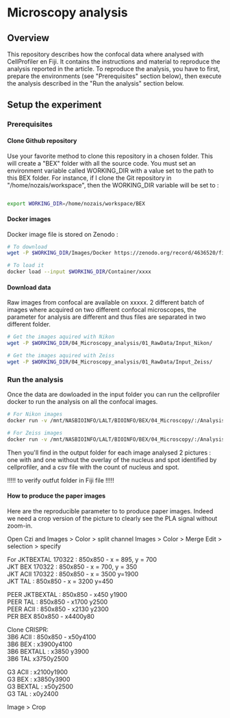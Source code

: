 # Microscopy analysis

## Overview

This repository describes how the confocal data where analysed with CellProfiler en Fiji. It contains the instructions and material to reproduce the analysis reported in the article. To reproduce the analysis, you have to first, prepare the environments (see "Prerequisites" section below), then execute the analysis described in the "Run the analysis" section below.

## Setup the experiment
### Prerequisites

#### Clone Github repository

Use your favorite method to clone this repository in a chosen folder. This will create a "BEX" folder with all the source code.
You must set an environment variable called WORKING_DIR with a value set to the path to this BEX folder. For instance, if I clone the Git repository in "/home/nozais/workspace", then the WORKING_DIR variable will be set to :

```bash

export WORKING_DIR=/home/nozais/workspace/BEX

```

#### Docker images
Docker image file is stored on Zenodo :

```bash
# To download 
wget -P $WORKING_DIR/Images/Docker https://zenodo.org/record/4636520/files/Seurat301v2.tar?download=1 NEED TO CHANGE

# To load it
docker load --input $WORKING_DIR/Container/xxxx

```

#### Download data

Raw images from confocal are available on xxxxx. 2 different batch of images where acquired on two different confocal microscopes, the parameter for analysis are different and thus files are separated in two different folder.
```bash
# Get the images aquired with Nikon  
wget -P $WORKING_DIR/04_Microscopy_analysis/01_RawData/Input_Nikon/

# Get the images aquired with Zeiss  
wget -P $WORKING_DIR/04_Microscopy_analysis/01_RawData/Input_Zeiss/
```
### Run the analysis
Once the data are dowloaded in the input folder you can run the cellprofiler docker to run the analysis on all the confocal images.

```bash
# For Nikon images
docker run -v /mnt/NASBIOINFO/LALT/BIOINFO/BEX/04_Microscopy/:/Analysis cellprofiler/cellprofiler:4.2.5 -i /Analysis/Input_nikon -o /Analysis/Output -p /Analysis/Pipeline_spot_mathisv6_Nikkon.cppipe

# For Zeiss images
docker run -v /mnt/NASBIOINFO/LALT/BIOINFO/BEX/04_Microscopy/:/Analysis cellprofiler/cellprofiler:4.2.5 -i /Analysis/Input_Zeiss -o /Analysis/Output -p /Analysis/Pipeline_spot_mathisv6_ZEISS.cppipe
```
Then you'll find in the output folder for each image analysed 2 pictures : one with and one without the overlay of the nucleus and spot identified by cellprofiler, and a csv file with the count of nucleus and spot.

!!!!! to verify outfut folder in Fiji file !!!!!

#### How to produce the paper images

Here are the reproducible parameter to to produce paper images. Indeed we need a crop version of the picture to clearly see the PLA signal without zoom-in.

Open Czi and Images > Color > split channel
Images > Color > Merge
Edit > selection > specify

For JKTBEXTAL 170322 : 850x850 - x = 895, y = 700  
JKT BEX 170322 : 850x850 - x = 700, y = 350  
JKT ACII 170322 : 850x850 - x = 3500 y=1900  
JKT TAL : 850x850 - x = 3200 y=450

PEER JKTBEXTAL : 850x850 - x450 y1900  
PEER TAL : 850x850 - x1700 y2500  
PEER ACII : 850x850 - x2130 y2300  
PER BEX 850x850 - x4400y80

Clone CRISPR:  
3B6 ACII : 850x850 - x50y4100  
3B6 BEX : x3900y4100  
3B6 BEXTALL : x3850 y3900  
3B6 TAL x3750y2500

G3 ACII : x2100y1900  
G3 BEX : x3850y3900  
G3 BEXTAL : x50y2500  
G3 TAL : x0y2400

Image > Crop